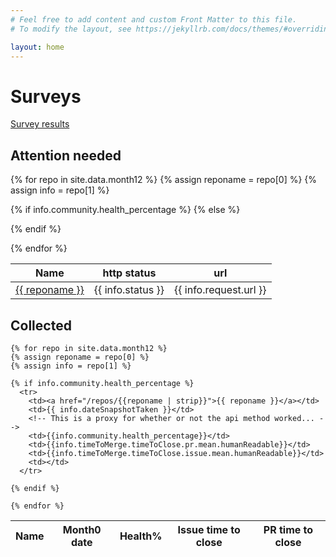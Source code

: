 ```yaml
---
# Feel free to add content and custom Front Matter to this file.
# To modify the layout, see https://jekyllrb.com/docs/themes/#overriding-theme-defaults

layout: home
---
```


# Surveys

[Survey results](/surveys)

## Attention needed

<table>
<thead>
<tr>
<th>Name </th>
<th>http status</th>
<th>url</th>

</tr>
</thead>

  {% for repo in site.data.month12 %}
  {% assign reponame = repo[0] %}
  {% assign info = repo[1] %}

  {% if info.community.health_percentage %}
  {% else %}
  <tr>
    <td><a href="/repos/{{reponame | strip}}">{{ reponame }}</a></td>
    <td>{{ info.status }}</td>
    <td>{{ info.request.url }}</td>
  </tr>
  {% endif %}

  {% endfor %}

</table>

## Collected

  <table>
  <thead>
  <tr>
  <th>Name </th>
  <th>Month0 date</th>
  <th>Health%</th>
  <th>Issue time to close</th>
  <th>PR time to close</th>
  </tr>
  </thead>

    {% for repo in site.data.month12 %}
    {% assign reponame = repo[0] %}
    {% assign info = repo[1] %}

    {% if info.community.health_percentage %}
      <tr>
        <td><a href="/repos/{{reponame | strip}}">{{ reponame }}</a></td>
        <td>{{ info.dateSnapshotTaken }}</td>
        <!-- This is a proxy for whether or not the api method worked... -->
        <td>{{info.community.health_percentage}}</td>
        <td>{{info.timeToMerge.timeToClose.pr.mean.humanReadable}}</td>
        <td>{{info.timeToMerge.timeToClose.issue.mean.humanReadable}}</td>
        <td></td>
      </tr>

    {% endif %}

    {% endfor %}

  </table>

